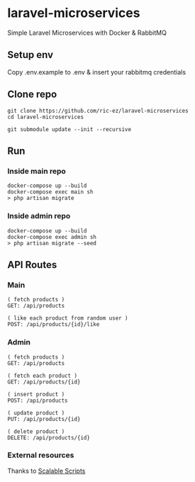 # laravel-microservices
Simple Laravel Microservices with Docker & RabbitMQ

## Setup env

Copy .env.example to .env & insert your rabbitmq credentials

## Clone repo

```
git clone https://github.com/ric-ez/laravel-microservices
cd laravel-microservices

git submodule update --init --recursive
```

## Run

### Inside main repo
```
docker-compose up --build
docker-compose exec main sh
> php artisan migrate
```

### Inside admin repo
```
docker-compose up --build
docker-compose exec admin sh
> php artisan migrate --seed
```

## API Routes

### Main
```
( fetch products )
GET: /api/products

( like each product from random user )
POST: /api/products/{id}/like 
```
### Admin
```
( fetch products )
GET: /api/products

( fetch each product )
GET: /api/products/{id}

( insert product )
POST: /api/products

( update product )
PUT: /api/products/{id}

( delete product )
DELETE: /api/products/{id}
```

### External resources
Thanks to [Scalable Scripts](https://www.youtube.com/playlist?list=PLlameCF3cMEvU6Z_I2miuH7s5IJA_Kagp)
